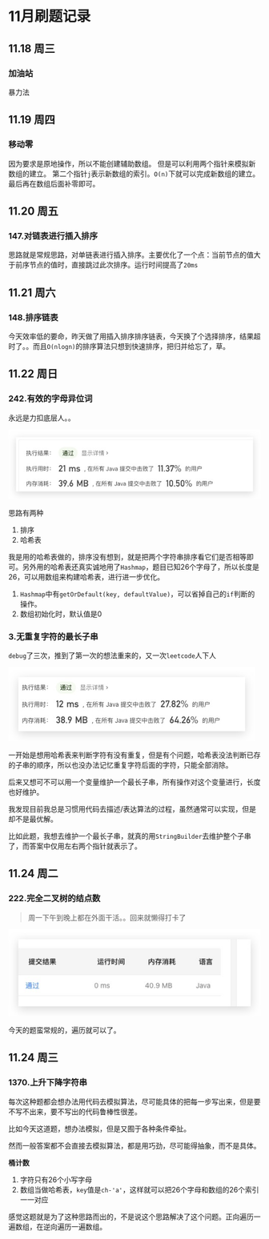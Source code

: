# 11月刷题记录

## 11.18 周三 
### 加油站
暴力法
## 11.19 周四 
### 移动零
因为要求是原地操作，所以不能创建辅助数组。
但是可以利用两个指针来模拟新数组的建立。
第二个指针`j`表示新数组的索引。`O(n)`下就可以完成新数组的建立。最后再在数组后面补零即可。
## 11.20 周五 
### 147.对链表进行插入排序
思路就是常规思路，对单链表进行插入排序。主要优化了一个点：当前节点的值大于前序节点的值时，直接跳过此次排序。运行时间提高了`20ms`
## 11.21 周六  
### 148.排序链表 
今天效率低的要命，昨天做了用插入排序排序链表，今天换了个选择排序，结果超时了。。而且`O(nlogn)`的排序算法只想到快速排序，把归并给忘了，草。
## 11.22 周日  
### 242.有效的字母异位词 
永远是力扣底层人。。

![242通过截图](../imgs/242.jpg)

思路有两种
1. 排序
2. 哈希表

我是用的哈希表做的，排序没有想到，就是把两个字符串排序看它们是否相等即可。另外用的哈希表还真实诚地用了`Hashmap`，题目已知26个字母了，所以长度是26，可以用数组来构建哈希表，进行进一步优化。
1. `Hashmap`中有`getOrDefault(key, defaultValue)`，可以省掉自己的`if`判断的操作。
2. 数组初始化时，默认值是0

### 3.无重复字符的最长子串
`debug`了三次，推到了第一次的想法重来的，又一次`leetcode`人下人

![3通过截图](../imgs/3.jpg)

一开始是想用哈希表来判断字符有没有重复，但是有个问题，哈希表没法判断已存的子串的顺序，所以也没办法记忆重复字符后面的字符，只能全部消除。

后来又想可不可以用一个变量维护一个最长子串，所有操作对这个变量进行，长度也好维护。

我发现目前我总是习惯用代码去描述/表达算法的过程，虽然通常可以实现，但是却不是最优解。

比如此题，我想去维护一个最长子串，就真的用`StringBuilder`去维护整个子串了，而答案中仅用左右两个指针就表示了。

## 11.24 周二
### 222.完全二叉树的结点数
> 周一下午到晚上都在外面干活。。回来就懒得打卡了

![222通过截图](../imgs/222.jpg)

今天的题蛮常规的，遍历就可以了。

## 11.24 周三

### 1370.上升下降字符串
每次这种题都会想办法用代码去模拟算法，尽可能具体的把每一步写出来，但是要不写不出来，要不写出的代码鲁棒性很差。

比如今天这道题，想办法模拟，但是又囿于各种条件牵扯。

然而一般答案都不会直接去模拟算法，都是用巧劲，尽可能得抽象，而不是具体。

**桶计数**
1. 字符只有26个小写字母 
2. 数组当做哈希表，`key`值是`ch-'a'`，这样就可以把26个字母和数组的26个索引一一对应

 感觉这题就是为了这种思路而出的，不是说这个思路解决了这个问题。正向遍历一遍数组，在逆向遍历一遍数组。
 
 
